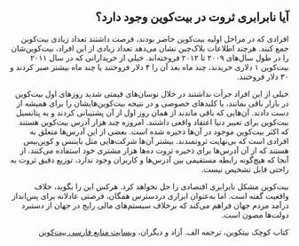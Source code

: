 <div dir="rtl">
    <h2 id="19">آیا نابرابری ثروت در بیت‌کوین وجود دارد؟</h2>
    <p>افرادی که در مراحل اولیه بیت‌کوین حاضر بودند، فرصت داشتند تعداد زیادی بیت‌کوین جمع کنند. هرچند اطلاعات بلاک‌چین نشان می‌دهد تعداد زیادی از این افراد، بیت‌کوین‌شان را در طول سال‌های ۲۰۰۹ تا ۲۰۱۲ فروخته‌اند. خیلی از خریدارانی که در سال ۲۰۱۱ بیت‌کوین ۱ دلاری خریدند، چند ماه بعد آن را ۴ دلار فروختند یا چند ماه بیشتر صبر کردند و ۳۰ دلار فروختند.</p>
    <p>خیلی از این افراد جرأت نداشتند در خلال نوسان‌های قیمتی شدید روزهای اول بیت‌کوین در بازار باقی بمانند، یا کلید‌های خصوصی و در نتیجه بیت‌کوین‌هایشان را برای همیشه از دست دادند. آن‌هایی که باقی ماندند از همان روز اول از آن پشتیبانی کردند و به پتانسیل بیت‌کوین برای تغییر دنیا اعتقاد واقعی داشتند. امروزه چند هزار آدرس بیت‌کوین هستند که اکثر بیت‌کوین موجود در آن‌ها ذخیره شده است. بعضی از این آدرس‌ها متعلق به  افرادی است که بی‌نهایت ثروتمندند. بیشتر آن‌ها شرکت‌هایی مثل بایننس و کوین‌بیس هستند که از آن آدرس‌ها برای ذخیره ثروت ده‌ها هزار مشتری خود استفاده می‌کنند. از آنجا که هیچ‌گونه رابطه مستقیمی بین آدرس‌ها و کاربران وجود ندارد، توزیع دقیق ثروت به راحتی قابل تشخیص نیست.</p>
    <p>بیت‌کوین مشکل نابرابری اقتصادی را حل نخواهد کرد. هرکس این را بگوید، خلاف واقعیت گفته است. اما به‌عنوان ابزاری دردسترس همگان، فرصتی عادلانه برای پس‌انداز درآمد مردم جهان فراهم می‌کند که برخلاف سیستم‌های مالی رایج در جهان از دستبرد دولت‌ها مصون است.</p>
    <p>کتاب کوچک بیتکوین، ترجمه الف. آزاد و دیگران، <a href="https://bitcoind.me">وبسایت منابع فارسی بیت‌کوین</a></p>
</div>